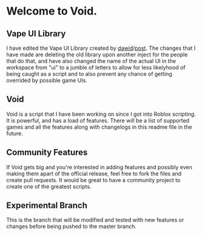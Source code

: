 # Welcome to Void.
## Vape UI Library
I have edited the Vape UI Library created by [dawid](https://v3rmillion.net/member.php?action=profile&uid=1052423)/[post](https://v3rmillion.net/showthread.php?tid=1098651). The changes that I have made are deleting the old library upon another inject for the people that do that, and have also changed the name of the actual UI in the workspace from "ui" to a jumble of letters to allow for less likelyhood of being caught as a script and to also prevent any chance of getting overrided by possible game UIs.

## Void
Void is a script that I have been working on since I got into Roblox scripting. It is powerful, and has a load of features. There will be a list of supported games and all the features along with changelogs in this readme file in the future.

## Community Features
If Void gets big and you're interested in adding features and possibly even making them apart of the official release, feel free to fork the files and create pull requests. It would be great to have a community project to create one of the greatest scripts.

## Experimental Branch
This is the branch that will be modified and tested with new features or changes before being pushed to the master branch.